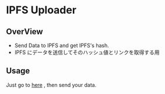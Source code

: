 # IPFS Uploader

## OverView

- Send Data to IPFS and get IPFS's hash.
- IPFS にデータを送信してそのハッシュ値とリンクを取得する用

## Usage

Just go to [here](https://ipfsuploader-d6luh021e.now.sh/) , then send your data.
